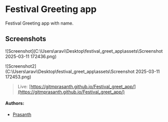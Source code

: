 # Festival Greeting app

Festival Greeting app with name.

## Screenshots

![Screenshot](C:\Users\aravi\Desktop\festival_greet_app\assets\Screenshot 2025-03-11 172436.png)


![Screenshot2](C:\Users\aravi\Desktop\festival_greet_app\assets\Screenshot 2025-03-11 172453.png)


> Live: [https://gitmprasanth.github.io/Festival_greet_app/](https://gitmprasanth.github.io/Festival_greet_app/)


#### Authors:

- [Prasanth]()